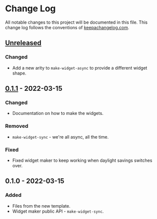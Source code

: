 # Change Log
All notable changes to this project will be documented in this file. This change log follows the conventions of [keepachangelog.com](http://keepachangelog.com/).

## [Unreleased]
### Changed
- Add a new arity to `make-widget-async` to provide a different widget shape.

## [0.1.1] - 2022-03-15
### Changed
- Documentation on how to make the widgets.

### Removed
- `make-widget-sync` - we're all async, all the time.

### Fixed
- Fixed widget maker to keep working when daylight savings switches over.

## 0.1.0 - 2022-03-15
### Added
- Files from the new template.
- Widget maker public API - `make-widget-sync`.

[Unreleased]: https://github.com/your-name/black_jack/compare/0.1.1...HEAD
[0.1.1]: https://github.com/your-name/black_jack/compare/0.1.0...0.1.1
